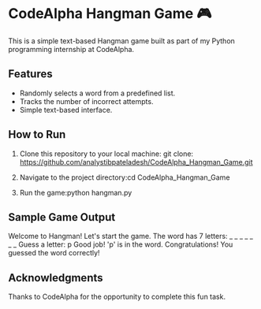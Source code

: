 # CodeAlpha Hangman Game 🎮

This is a simple text-based Hangman game built as part of my Python programming internship at CodeAlpha.

## Features
- Randomly selects a word from a predefined list.
- Tracks the number of incorrect attempts.
- Simple text-based interface.

## How to Run
1. Clone this repository to your local machine:
git clone: https://github.com/analystibpateladesh/CodeAlpha_Hangman_Game.git

2. Navigate to the project directory:cd CodeAlpha_Hangman_Game

3. Run the game:python hangman.py
## Sample Game Output
Welcome to Hangman! Let's start the game. The word has 7 letters: _ _ _ _ _ _ _
Guess a letter: p Good job! 'p' is in the word.
Congratulations! You guessed the word correctly!

## Acknowledgments
Thanks to CodeAlpha for the opportunity to complete this fun task.



